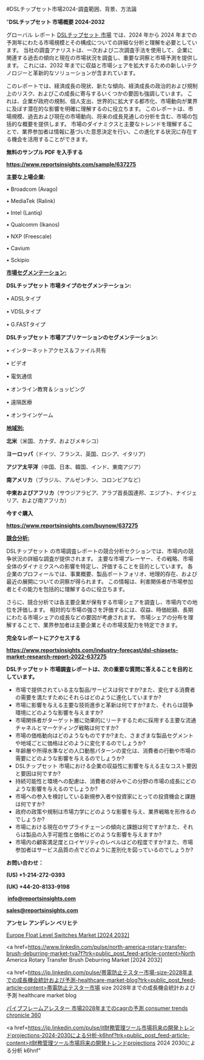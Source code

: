 #DSLチップセット市場2024-調査範囲、背景、方法論

"<strong>DSLチップセット 市場概要 2024-2032</strong>

グローバル レポート <a href=https://www.reportsinsights.com/sample/637275>DSLチップセット 市場</a> では、2024 年から 2024 年までの予測年にわたる市場規模とその構成についての詳細な分析と理解を必要としています。 当社の調査アナリストは、一次および二次調査手法を使用して、企業に関連する過去の傾向と現在の市場状況を調査し、重要な洞察と市場予測を提供します。 これには、2032 年までに収益と市場シェアを拡大​​するための新しいテクノロジーと革新的なソリューションが含まれています。

このレポートでは、経済成長の現状、新たな傾向、経済成長の政治的および規制上のリスク、およびこの成長に寄与するいくつかの要因も強調しています。 これは、企業が政府の規制、個人支出、世界的に拡大する都市化、市場動向が業界に及ぼす潜在的な影響を明確に理解するのに役立ちます。 このレポートは、市場規模、過去および現在の市場動向、将来の成長見通しの分析を含む、市場の包括的な概要を提供します。 市場のダイナミクスと主要なトレンドを理解することで、業界参加者は情報に基づいた意思決定を行い、この進化する状況に存在する機会を活用することができます。

<strong><b>無料のサンプル PDF を入手する</b></strong>

<a href=https://www.reportsinsights.com/sample/637275><strong><u>https://www.reportsinsights.com/sample/637275</u></strong></a>

<strong>主要な上場企業:</strong>

• Broadcom (Avago)

• MediaTek (Ralink)

• Intel (Lantiq)

• Qualcomm (Ikanos)

• NXP (Freescale)

• Cavium

• Sckipio

<strong><u>市場セグメンテーション</u></strong><strong><u>:</u></strong>

<strong>DSLチップセット 市場タイプのセグメンテーション:</strong>

• ADSLタイプ

• VDSLタイプ

• G.FASTタイプ

<strong>DSLチップセット 市場アプリケーションのセグメンテーション:</strong>

• インターネットアクセス＆ファイル共有

• ビデオ

• 電気通信

• オンライン教育＆ショッピング

• 遠隔医療

• オンラインゲーム

<strong><u>地域別</u></strong><strong><u>:</u></strong>

<strong>北米</strong>（米国、カナダ、およびメキシコ）

<strong>ヨーロッパ</strong>（ドイツ、フランス、英国、ロシア、イタリア）

<strong>アジア太平洋</strong>（中国、日本、韓国、インド、東南アジア）

<strong>南アメリカ</strong>（ブラジル、アルゼンチン、コロンビアなど）

<strong>中東およびアフリカ</strong>（サウジアラビア、アラブ首長国連邦、エジプト、ナイジェリア、および南アフリカ）

<strong>今すぐ購入</strong>

<a href=https://www.reportsinsights.com/buynow/637275><strong><u>https://www.reportsinsights.com/buynow/637275</u></strong></a>

<strong><u>競合分析:</u></strong>

DSLチップセット の市場調査レポートの競合分析セクションでは、市場内の競争状況の詳細な調査が提供されます。 主要な市場プレーヤー、その戦略、市場全体のダイナミクスへの影響を特定し、評価することを目的としています。 各企業のプロフィールでは、事業概要、製品ポートフォリオ、地理的存在、および最近の展開についての洞察が得られます。 この情報は、利害関係者が市場参加者とその能力を包括的に理解するのに役立ちます。

さらに、競合分析では各主要企業が保有する市場シェアを調査し、市場内での地位を評価します。 相対的な市場の強さを評価するには、収益、時価総額、長期にわたる市場シェアの成長などの要因が考慮されます。 市場シェアの分布を理解することで、業界参加者は主要企業とその市場支配力を特定できます。

<strong>完全なレポートにアクセスする</strong>

<a href=https://www.reportsinsights.com/industry-forecast/dsl-chipsets-market-research-report-2022-637275><strong><u><b>https://www.reportsinsights.com/industry-forecast/dsl-chipsets-market-research-report-2022-637275</b></u></strong></a>

<strong><b>DSLチップセット 市場調査レポートは、次の重要な質問に答えることを目的としています。</b></strong>
<ul>
  <li>市場で提供されている主な製品/サービスは何ですか?また、変化する消費者の需要を満たすためにそれらはどのように進化していますか?</li>
  <li>市場に影響を与える主要な技術進歩と革新は何ですか?また、それらは競争環境にどのような影響を与えますか?</li>
  <li>市場関係者がターゲット層に効果的にリーチするために採用する主要な流通チャネルとマーケティング戦略は何ですか?</li>
  <li>市場の価格動向はどのようなものですか?また、さまざまな製品セグメントや地域ごとに価格はどのように変化するのでしょうか?</li>
  <li>年齢層や所得水準などの人口動態パターンの変化は、消費者の行動や市場の需要にどのような影響を与えるのでしょうか?</li>
  <li>DSLチップセット 市場における企業の収益性に影響を与える主なコスト要因と要因は何ですか?</li>
  <li>持続可能性と環境への配慮は、消費者の好みやこの分野の市場の成長にどのような影響を与えるのでしょうか?</li>
  <li>市場への参入を検討している新規参入者や投資家にとっての投資機会と課題は何ですか?</li>
  <li>政府の政策や規制は市場力学にどのような影響を与え、業界戦略を形作るのでしょうか?</li>
  <li>市場における現在のサプライチェーンの傾向と課題は何ですか?また、それらは製品の入手可能性と価格にどのような影響を与えますか?</li>
  <li>市場内の顧客満足度とロイヤリティのレベルはどの程度ですか?また、市場参加者はサービス品質の点でどのように差別化を図っているのでしょうか?</li>
</ul>
<strong>お問い合わせ：</strong>

<strong>(US) +1-214-272-0393</strong>

<strong>(UK) +44-20-8133-9198</strong>

<strong> </strong><a href=info@reportsinsights.com><strong><u>info@reportsinsights.com</u></strong></a>

<a href=sales@reportsinsights.com><strong><u>sales@reportsinsights.com</u></strong></a>

<strong>アンセレ アンデレン ベリヒテ</strong>

<a href=https://www.linkedin.com/pulse/europe-float-level-switches-market-in-depth-0ycde/>Europe Float Level Switches Market [2024 2032]</a>

<a href=https://www.linkedin.com/pulse/north-america-rotary-transfer-brush-deburring-market-tva7f?trk=public_post_feed-article-content>North America Rotary Transfer Brush Deburring Market [2024 2032]</a>

<a href=https://jp.linkedin.com/pulse/帯電防止テスター市場-size-2028年までの成長機会統計および予測-healthcare-market-blog?trk=public_post_feed-article-content>帯電防止テスター市場 size 2028年までの成長機会統計および予測 healthcare market blog</a>

<a href=https://www.linkedin.com/pulse/パイプフレームアレスター-市場2028年までのcagrの予測-consumer-trends-chronicle-360/>パイプフレームアレスター 市場2028年までのcagrの予測 consumer trends chronicle 360</a>

<a href=https://jp.linkedin.com/pulse/it財務管理ツール市場将来の開発トレンドprojections-2024-2030による分析-k6hnf?trk=public_post_feed-article-content>it財務管理ツール市場将来の開発トレンドprojections 2024 2030による分析 k6hnf</a>"
